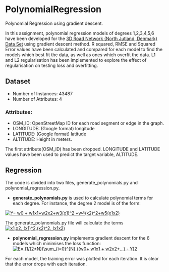 # PolynomialRegression
Polynomial Regression using gradient descent.

In this assignment, polynomial regression models of degrees 1,2,3,4,5,6 have been developed for the [3D Road Network (North Jutland, Denmark) Data Set](https://archive.ics.uci.edu/ml/datasets/3D+Road+Network+(North+Jutland%2C+Denmark))  using gradient descent method. R squared, RMSE and Squared Error values have been calculated and compared for each model to find the models which best fit the data, as well as ones which overfit the data. L1 and L2 regularisation has been implemented to explore the effect of regularisation on testing loss and overfitting.

## Dataset
- Number of Instances: 43487
- Number of Attributes: 4

### Attributes:
 - OSM_ID: OpenStreetMap ID for each road segment or edge in the graph.
 - LONGITUDE: (Google format) longitude
 - LATITUDE: (Google format) latitude
 - ALTITUDE: Height in meters. 
 
The first attribute(OSM_ID) has been dropped. LONGITUDE and LATITUDE values have been used to predict the target variable, ALTITUDE.

## Regression
The code is divided into two files, generate_polynomials.py and polynomial_regression.py. 
- **generate_polynomials.py** is used to calculate polynomial terms for each degree. For instance, the degree 2 model is of the form: 

<a href="https://www.codecogs.com/eqnedit.php?latex=Y=&space;w0&space;&plus;&space;w1x1&plus;w2x2&plus;w3(x1)^2&space;&plus;w4(x2)^2&plus;w5(x1x2)" target="_blank"><img src="https://latex.codecogs.com/gif.latex?Y=&space;w0&space;&plus;&space;w1x1&plus;w2x2&plus;w3(x1)^2&space;&plus;w4(x2)^2&plus;w5(x1x2)" title="Y= w0 + w1x1+w2x2+w3(x1)^2 +w4(x2)^2+w5(x1x2)" /></a>

The generate_polynomials.py file will calculate the terms <a href="https://www.codecogs.com/eqnedit.php?latex=x1,x2,&space;(x1)^2,(x2)^2,&space;(x1x2)" target="_blank"><img src="https://latex.codecogs.com/gif.latex?x1,x2,&space;(x1)^2,(x2)^2,&space;(x1x2)" title="x1,x2, (x1)^2,(x2)^2, (x1x2)" /></a>

- **polynomial_regression.py** implements gradient descent for the 6 models which minimises the loss function:
<a href="https://www.codecogs.com/eqnedit.php?latex=E=&space;(1/(2*N))\sum_{i=0}^{N}&space;((w0&plus;&space;w1x1&space;&plus;&space;w2x2&plus;...)&space;-&space;Y)2" target="_blank"><img src="https://latex.codecogs.com/gif.latex?E=&space;(1/(2*N))\sum_{i=0}^{N}&space;((w0&plus;&space;w1x1&space;&plus;&space;w2x2&plus;...)&space;-&space;Y)2" title="E= (1/(2*N))\sum_{i=0}^{N} ((w0+ w1x1 + w2x2+...) - Y)2" /></a>

For each model, the training error was plotted for each iteration. It is clear that the error drops with each iteration.

